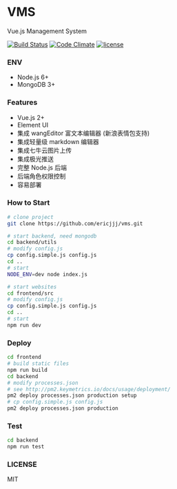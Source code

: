 # VMS
Vue.js Management System

[![Build Status](https://travis-ci.org/ericjjj/vms.svg?branch=master)](https://travis-ci.org/ericjjj/vms)
[![Code Climate](https://codeclimate.com/repos/58edfcb0bab24b0265000e3b/badges/be1cc8f745e432cd57ec/gpa.svg)](https://codeclimate.com/repos/58edfcb0bab24b0265000e3b/feed)
[![license](https://img.shields.io/github/license/mashape/apistatus.svg)](LICENSE)

### ENV
* Node.js 6+
* MongoDB 3+

### Features

* Vue.js 2+
* Element UI
* 集成 wangEditor 富文本编辑器 (新浪表情包支持)
* 集成轻量级 markdown 编辑器
* 集成七牛云图片上传
* 集成极光推送
* 完整 Node.js 后端
* 后端角色权限控制
* 容易部署

### How to Start

```bash
# clone project
git clone https://github.com/ericjjj/vms.git

# start backend, need mongodb
cd backend/utils
# modify config.js
cp config.simple.js config.js
cd ..
# start
NODE_ENV=dev node index.js

# start websites
cd frontend/src
# modify config.js
cp config.simple.js config.js
cd ..
# start
npm run dev
```

### Deploy
```bash
cd frontend
# build static files
npm run build
cd backend
# modify processes.json
# see http://pm2.keymetrics.io/docs/usage/deployment/
pm2 deploy processes.json production setup
# cp config.simple.js config.js
pm2 deploy processes.json production
```


### Test
```bash
cd backend
npm run test
```


### LICENSE
MIT



